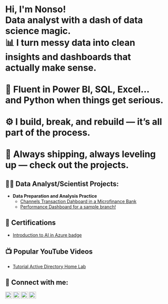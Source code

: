 <h1>Hi, I'm Nonso!<br>
Data analyst with a dash of data science magic.
<br>📊 I turn messy data into clean insights and dashboards that actually make sense.</br>
<br>🐍 Fluent in Power BI, SQL, Excel... and Python when things get serious.</br>
<br>⚙ I build, break, and rebuild — it’s all part of the process.</br>
<br>🚀 Always shipping, always leveling up — check out the projects.</br>

<h2>👨‍💻 Data Analyst/Scientist Projects:</h2>

- <b>Data Preparation and Analysis Practice</b>
  - [Channels Transaction Dahboard in a Microfinance Bank](https://github.com/Nonxoh1/All-Channels-Transaction-Dashboard/tree/main)
  - [Performance Dashboard for a sample branch!](https://github.com/Nonxoh1/Branch-Retail-Dashboard)


<h2>📄 Certifications</h2>

- [Introduction to AI in Azure badge](https://learn.microsoft.com/api/achievements/share/en-us/NonsoOkafor-5794/NVSBW5UF?sharingId=2AF98779AADF0968)

<h2>📺 Popular YouTube Videos</h2>

- [Tutorial Active Directory Home Lab](https://www.youtube.com/watch?v=a83ASGn_V_s)

<h2> 🤳 Connect with me:</h2>

[<img align="left" alt="JoshMadakor | YouTube" width="22px" src="https://cdn.jsdelivr.net/npm/simple-icons@v3/icons/youtube.svg" />][youtube]
[<img align="left" alt="JoshMadakor | Twitter" width="22px" src="https://cdn.jsdelivr.net/npm/simple-icons@v3/icons/twitter.svg" />][twitter]
[<img align="left" alt="JoshMadakor | LinkedIn" width="22px" src="https://cdn.jsdelivr.net/npm/simple-icons@v3/icons/linkedin.svg" />][linkedin]
[<img align="left" alt="JoshMadakor | Instagram" width="22px" src="https://cdn.jsdelivr.net/npm/simple-icons@v3/icons/instagram.svg" />][instagram]

[twitter]: https://twitter.com/joshmadakor
[youtube]: https://www.youtube.com/c/joshmadakor
[instagram]: https://www.instagram.com/joshmadakor/
[linkedin]: https://linkedin.com/nonso-okafor1

<!--
*joshmadakor1/joshmadakor1* is a ✨ special ✨ repository because its README.md (this file) appears on your GitHub profile.

Here are some ideas to get you started:

- 🔭 I’m currently working on ...
- 🌱 I’m currently learning ...
- 👯 I’m looking to collaborate on ...
- 🤔 I’m looking for help with ...
- 💬 Ask me about ...
- 📫 How to reach me: ...
- 😄 Pronouns: ...
- ⚡ Fun fact: ...
-->
